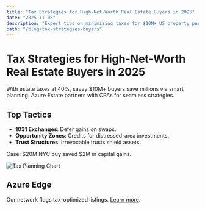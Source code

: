 ```yaml
---
title: "Tax Strategies for High-Net-Worth Real Estate Buyers in 2025"
date: "2025-11-08"
description: "Expert tips on minimizing taxes for $10M+ US property purchases—Azure Estate advice."
path: "/blog/tax-strategies-buyers"
---
```

# Tax Strategies for High-Net-Worth Real Estate Buyers in 2025

With estate taxes at 40%, savvy $10M+ buyers save millions via smart planning. Azure Estate partners with CPAs for seamless strategies.

## Top Tactics
- **1031 Exchanges**: Defer gains on swaps.
- **Opportunity Zones**: Credits for distressed-area investments.
- **Trust Structures**: Irrevocable trusts shield assets.

Case: $20M NYC buy saved $2M in capital gains.

![Tax Planning Chart](https://images.unsplash.com/photo-1554224155-6726b3ff858f?ixlib=rb-4.0.3&auto=format&fit=crop&w=800&q=80)

## Azure Edge
Our network flags tax-optimized listings. [Learn more](/about).